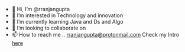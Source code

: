 - 👋 Hi, I’m @rranjangupta
- 👀 I’m interested in Technology and innovation
- 🌱 I’m currently learning Java and Ds and Algo
- 💞️ I’m looking to collaborate on
- 📫 How to reach me ..
rranjangupta@protonmail.com
Check my Intro [here](https://rranjangupta.me/intro)

<!---
rranjangupta/rranjangupta is a ✨ special ✨ repository because its `README.md` (this file) appears on your GitHub profile.
You can click the Preview link to take a look at your changes.
--->
